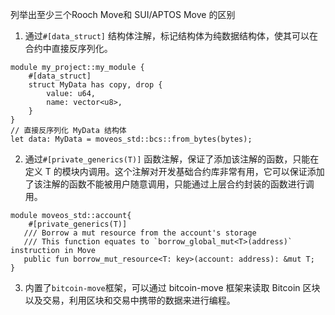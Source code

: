 列举出至少三个Rooch Move和 SUI/APTOS Move 的区别

1. 通过`#[data_struct]` 结构体注解，标记结构体为纯数据结构体，使其可以在合约中直接反序列化。
```move
module my_project::my_module {
    #[data_struct]
    struct MyData has copy, drop {
        value: u64,
        name: vector<u8>,
    }
}
// 直接反序列化 MyData 结构体
let data: MyData = moveos_std::bcs::from_bytes(bytes);
```

2. 通过`#[private_generics(T)]` 函数注解，保证了添加该注解的函数，只能在定义 T 的模块内调用。这个注解对开发基础合约库非常有用，它可以保证添加了该注解的函数不能被用户随意调用，只能通过上层合约封装的函数进行调用。
```move
module moveos_std::account{
    #[private_generics(T)]
   /// Borrow a mut resource from the account's storage
   /// This function equates to `borrow_global_mut<T>(address)` instruction in Move
   public fun borrow_mut_resource<T: key>(account: address): &mut T;
}
```

3. 内置了`bitcoin-move`框架，可以通过 bitcoin-move 框架来读取 Bitcoin 区块以及交易，利用区块和交易中携带的数据来进行编程。